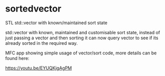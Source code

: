 # sortedvector
STL std::vector with known/maintained sort state

std::vector with known, maintained and customisable sort state,
instead of just passing a vector and then sorting it can now query vector to see if its already sorted in the required way.

MFC app showing simple usage of vector/sort code, more details can be found here:

https://youtu.be/EYUQKjgAgPM
